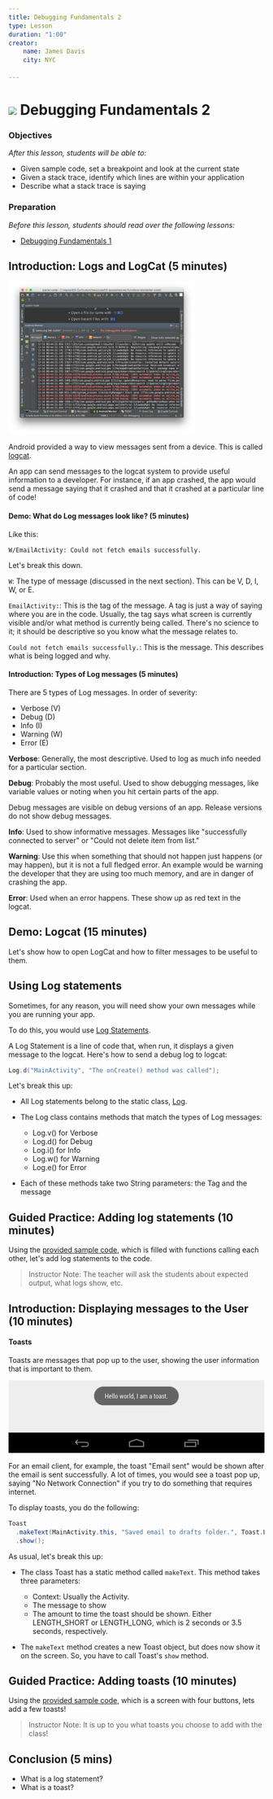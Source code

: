 ```yaml
---
title: Debugging Fundamentals 2
type: Lesson
duration: "1:00"
creator:
    name: James Davis
    city: NYC

---
```


# ![](https://ga-dash.s3.amazonaws.com/production/assets/logo-9f88ae6c9c3871690e33280fcf557f33.png) Debugging Fundamentals 2

### Objectives
*After this lesson, students will be able to:*

* Given sample code, set a breakpoint and look at the current state
* Given a stack trace, identify which lines are within your application
* Describe what a stack trace is saying

### Preparation
*Before this lesson, students should read over the following lessons:*

- [Debugging Fundamentals 1](../04-uworkflow-and-dev-tools/debugging-fundamentals-1-lesson)

## Introduction: Logs and LogCat (5 minutes)

<a href="screenshots/logcat.png"><img src="screenshots/logcat.png" height="300"></a>

Android provided a way to view messages sent from a device. This is called [logcat](http://developer.android.com/tools/help/logcat.html).

An app can send messages to the logcat system to provide useful information to a developer. For instance, if an app crashed, the app would send a message saying that it crashed and that it crashed at a particular line of code!

#### Demo: What do Log messages look like? (5 minutes)

Like this:

```
W/EmailActivity: Could not fetch emails successfully.
```

Let's break this down.

``W``: The type of message (discussed in the next section). This can be V, D, I, W, or E.

``EmailActivity:``: This is the tag of the message. A tag is just a way of saying where you are in the code. Usually, the tag says what screen is currently visible and/or what method is currently being called. There's no science to it; it should be descriptive so you know what the message relates to.

``Could not fetch emails successfully.``: This is the message. This describes what is being logged and why.

#### Introduction: Types of Log messages (5 minutes)

There are 5 types of Log messages. In order of severity:

* Verbose (V)
* Debug (D)
* Info (I)
* Warning (W)
* Error (E)

**Verbose**: Generally, the most descriptive. Used to log as much info needed for a particular section.

**Debug**: Probably the most useful. Used to show debugging messages, like variable values or noting when you hit certain parts of the app.

Debug messages are visible on debug versions of an app. Release versions do not show debug messages.

**Info**: Used to show informative messages. Messages like "successfully connected to server" or "Could not delete item from list."

**Warning**: Use this when something that should not happen just happens (or may happen), but it is not a full fledged error. An example would be warning the developer that they are using too much memory, and are in danger of crashing the app.

**Error**: Used when an error happens. These show up as red text in the logcat.

## Demo: Logcat (15 minutes)

Let's show how to open LogCat and how to filter messages to be useful to them.

## Using Log statements

Sometimes, for any reason, you will need show your own messages while you are running your app.

To do this, you would use [Log Statements](http://developer.android.com/reference/android/util/Log.html).

A Log Statement is a line of code that, when run, it displays a given message to the logcat. Here's how to send a debug log to logcat:

```java
Log.d("MainActivity", "The onCreate() method was called");
```

Let's break this up:

* All Log statements belong to the static class, [Log](http://developer.android.com/reference/android/util/Log.html).
* The Log class contains methods that match the types of Log messages:

  * Log.v() for Verbose
  * Log.d() for Debug
  * Log.i() for Info
  * Log.w() for Warning
  * Log.e() for Error

* Each of these methods take two String parameters: the Tag and the message

## Guided Practice: Adding log statements (10 minutes)

Using the [provided sample code](starter-code), which is filled with functions calling each other, let's add log statements to the code.

> Instructor Note: The teacher will ask the students about expected output, what logs show, etc.

## Introduction: Displaying messages to the User (10 minutes)

#### Toasts

Toasts are messages that pop up to the user, showing the user information that is important to them.

<p align="center">
  <a href="screenshots/toast.png"><img src="screenshots/toast.png" /></a>
</p>

For an email client, for example, the toast "Email sent" would be shown after the email is sent successfully. A lot of times, you would see a toast pop up, saying "No Network Connection" if you try to do something that requires internet.

To display toasts, you do the following:

```java
Toast
  .makeText(MainActivity.this, "Saved email to drafts folder.", Toast.LENGTH_SHORT)
  .show();
```

As usual, let's break this up:

* The class Toast has a static method called `makeText`. This method takes three parameters:

  * Context: Usually the Activity.
  * The message to show
  * The amount to time the toast should be shown. Either LENGTH_SHORT or LENGTH_LONG, which is 2 seconds or 3.5 seconds, respectively.

* The `makeText` method creates a new Toast object, but does now show it on the screen. So, you have to call Toast's `show` method.

## Guided Practice: Adding toasts (10 minutes)

Using the [provided sample code](starter-code), which is a screen with four buttons, lets add a few toasts!

> Instructor Note: It is up to you what toasts you choose to add with the class!

## Conclusion (5 mins)

- What is a log statement?
- What is a toast?
